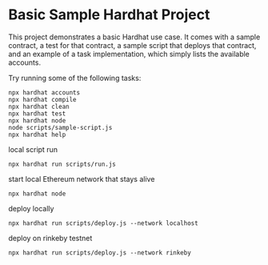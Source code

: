 # Basic Sample Hardhat Project

This project demonstrates a basic Hardhat use case. It comes with a sample contract, a test for that contract, a sample script that deploys that contract, and an example of a task implementation, which simply lists the available accounts.

Try running some of the following tasks:

```shell
npx hardhat accounts
npx hardhat compile
npx hardhat clean
npx hardhat test
npx hardhat node
node scripts/sample-script.js
npx hardhat help
```

local script run
```shell
npx hardhat run scripts/run.js
```
start local Ethereum network that stays alive
```shell
npx hardhat node
```
deploy locally
```shell
npx hardhat run scripts/deploy.js --network localhost
```
deploy on rinkeby testnet
```shell
npx hardhat run scripts/deploy.js --network rinkeby
```
